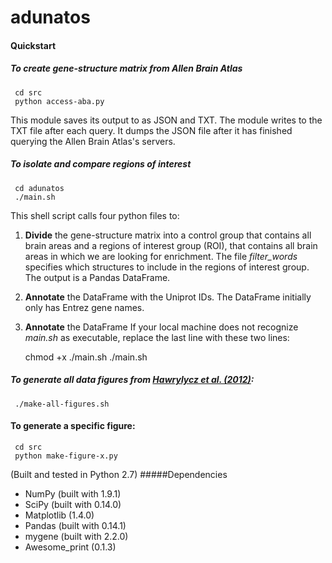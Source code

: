 # adunatos


#### Quickstart
##### To _create_ gene-structure matrix from Allen Brain Atlas
     cd src
     python access-aba.py

This module saves its output to as JSON and TXT. The module writes to the TXT file after each query. It dumps the JSON file after it has finished querying the Allen Brain Atlas's servers. 

##### To _isolate_ and _compare_ regions of interest
	
     cd adunatos
     ./main.sh

This shell script calls four python files to:
 1. <b>Divide</b> the gene-structure matrix into a control group that contains all brain areas and a regions of interest group (ROI), that contains all brain areas in which we are looking for enrichment. The file _filter_words_ specifies which structures to include in the regions of interest group. The output is a Pandas DataFrame.
 1. <b>Annotate</b> the DataFrame with the Uniprot IDs. The DataFrame initially only has Entrez gene names. 
 1. <b>Annotate</b> the DataFrame 
If your local machine does not recognize _main.sh_ as executable, replace the last line with these two lines:

     chmod +x ./main.sh
     ./main.sh


##### To generate all data figures from <a href="http://www.nature.com/nature/journal/v489/n7416/full/nature11405.html">Hawrylycz et al. (2012)</a>:

     ./make-all-figures.sh

#### To generate a specific figure:

     cd src
     python make-figure-x.py

(Built and tested in Python 2.7)
#####Dependencies

- NumPy (built with 1.9.1)
- SciPy (built with 0.14.0)
- Matplotlib (1.4.0)
- Pandas (built with 0.14.1)
- mygene (built with 2.2.0)
- Awesome_print (0.1.3)
